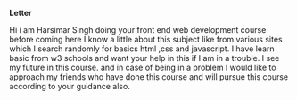 __Letter__

Hi i am Harsimar Singh doing your front end web development course before coming here I know a 
little about this subject like from various sites which I search randomly 
for basics html ,css and javascript. I have learn basic  from  w3  schools 
and want your help in this if I am in a trouble. I see my future in this 
course. and in case of being in a problem I would like to approach my 
friends who have done this course and will pursue this course according to your 
guidance also.
